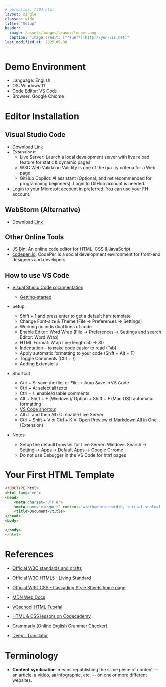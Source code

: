 ```yaml
---
# permalink: /404.html
layout: single
classes: wide
title: "Setup"
header:
  image: /assets/images/teaser/teaser.png
  caption: "Image credit: [**Yun**](http://yun-vis.net)"
last_modified_at: 2025-09-30
---
```


# Demo Environment

- Language: English
- OS: Windows 11
- Code Editor: VS Code
- Browser: Google Chrome

# Editor Installation

## Visual Studio Code

- Download [Link](https://code.visualstudio.com/)
- Extensions:
  - Live Server: Launch a local development server with live reload feature for static & dynamic pages.
  - W3C Web Validator: Validity is one of the quality criteria for a Web page.
  - GitHub Copilot: AI assistant (Optional, and not recommended for programming beginners). Login to GitHub account is needed.
- Login to your Microsoft account in preferred. You can use your FH account.

## WebStorm (Alternative)

- Download [Link](https://www.jetbrains.com/webstorm/download/?section=windows)

## Other Online Tools

- [JS Bin](https://jsbin.com/): An online code editor for HTML, CSS & JavaScript. 
- [codepen.io](https://codepen.io/): CodePen is a social development environment for front-end designers and developers.

## How to use VS Code

- [Visual Studio Code documentation](https://code.visualstudio.com/docs)
  - [Getting-started](https://code.visualstudio.com/docs/getstarted/getting-started)

- Setup
  - Shift + 1 and press enter to get a default html template
  - Change Font-size & Theme (File -> Preferences -> Settings)
  - Working on individual lines of code
  - Enable Editor: Word Wrap (File -> Preferences -> Settings and search Editor: Word Wrap)
  - HTML Format: Wrap Line length 50 -> 80
  - Indentation – to make code easier to read (Tab)
  - Apply automatic formatting to your code (Shift + Alt + F)
  - Toggle Comments (Ctrl + /)
  - Adding Extensions

- Shortcut
  - Ctrl + S: save the file, or File -> Auto Save in VS Code
  - Ctrl + A: select all texts
  - Ctrl + /: enable/disable comments
  - Alt + Shift + F (Windows)/ Option + Shift + F (Mac OS): automatic formatting
  - [VS Code shortcut](https://shortcuts.design/tools/toolspage-visualstudiocode/)
  - Alt+L and then Alt+O: enable Live Server
  - Ctrl + Shift + V or Ctrl + K V: Open Preview of Markdown All in One (Extension)

- Notes
  - Setup the default browser for Live Server: Windows Search -> Setting -> Apps -> Default Apps -> Google Chrome
  - Do not use Debugger in the VS Code for html pages

# Your First HTML Template

```html
<!DOCTYPE html>
<html lang="en">
<head>
    <meta charset="UTF-8">
    <meta name="viewport" content="width=device-width, initial-scale=1.0">
    <title>Document</title>
</head>
<body>
    
</body>
</html>
```

# References
- [Official W3C standards and drafts](https://www.w3.org/TR/)
- [Official W3C HTML5 - Living Standard](http://www.w3.org/TR/html5/)
- [Official W3C CSS - Cascading Style Sheets home page](https://www.w3.org/TR/css-2025/)
- [MDN Web Docs](https://developer.mozilla.org/en-US/)
- [w3school HTML Tutorial](https://www.w3schools.com/html/default.asp)
- [HTML & CSS lessons on Codecademy](https://www.codecademy.com/learn/learn-html-fundamentals)

- [Grammarly (Online English Grammar Checker)](https://app.grammarly.com/)
- [DeepL Translator](https://www.deepl.com/en/translator)

# Terminology

- **Content syndication**: means republishing the same piece of content -- an article, a video, an infographic, etc. -- on one or more different websites.